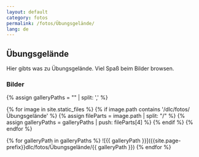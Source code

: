 ```yaml
---
layout: default
category: fotos
permalink: /fotos/Übungsgelände/
lang: de
---
```


## Übungsgelände

Hier gibts was zu Übungsgelände. Viel Spaß beim Bilder browsen.

### Bilder
{% assign galleryPaths = "" | split: ',' %}

{% for image in site.static_files %}
{% if image.path contains '/dlc/fotos/Übungsgelände' %}
        {% assign fileParts = image.path | split: "/" %}
        {% assign galleryPaths = galleryPaths | push: fileParts[4] %}
{% endif %}
{% endfor %}

{% for galleryPath in galleryPaths %}
![{{ galleryPath }}]({{site.page-prefix}}dlc/fotos/Übungsgelände/{{ galleryPath }})
{% endfor %}
